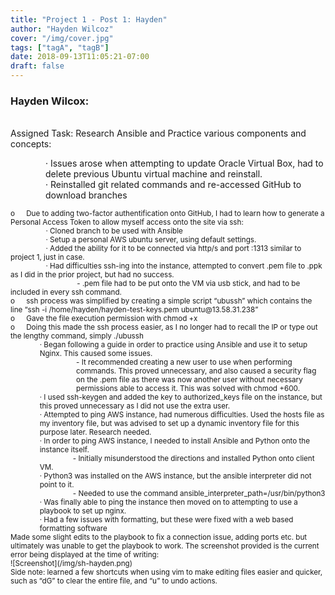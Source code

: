 ```yaml
---
title: "Project 1 - Post 1: Hayden"
author: "Hayden Wilcoz"
cover: "/img/cover.jpg"
tags: ["tagA", "tagB"]
date: 2018-09-13T11:05:21-07:00
draft: false
---
```

<html>
<body>
<h3>Hayden Wilcox:</h3><br>
Assigned Task: Research Ansible and Practice various components and concepts:<br>
	<p style="margin-left:4em"> ·  Issues arose when attempting to update Oracle Virtual Box, had to delete previous Ubuntu virtual machine and reinstall.<br>
							   ·  Reinstalled git related commands and re-accessed GitHub to download branches<br></p>
<small> o &emsp; Due to adding two-factor authentification onto GitHub, I had to learn how to generate a Personal Access Token to allow myself access onto the site via ssh: </small><br>
	<small>&emsp; &emsp; &emsp; &emsp;·   Cloned branch to be used with Ansible </small><br>
	<small>&emsp; &emsp; &emsp; &emsp;·   Setup a personal AWS ubuntu server, using default settings. </small><br>
	<small>&emsp; &emsp; &emsp; &emsp;·   Added the ability for it to be connected via http/s and port :1313 similar to project 1, just in case.</small><br>
	<small>&emsp; &emsp; &emsp; &emsp;·   Had difficulties ssh-ing into the instance, attempted to convert .pem file to .ppk as I did in the prior project, but had no success. <br> 
	   &emsp;&emsp; &emsp; &emsp;&emsp;&emsp; &emsp;&emsp; - .pem file had to be put onto the VM via usb stick, and had to be included in every ssh command.</small><br>
<small>o &emsp; ssh process was simplified by creating a simple script “ubussh” which contains the line “ssh -i /home/hayden/hayden-test-keys.pem ubuntu@13.58.31.238”<br>
	o &emsp; Gave the file execution permission with chmod +x<br>
	o &emsp; Doing this made the ssh process easier, as I no longer had to recall the IP or type out the lengthy command, simply ./ubussh<br> 
<div style="margin-left:4em">·   Began following a guide in order to practice using Ansible and use it to setup Nginx. This caused some issues. </div>
			<div style="margin-left:9em">	- It recommended creating a new user to use when performing commands. This proved unnecessary, and also caused a security flag on the .pem file as there was now another user without necessary permissions able to access it. This was solved with chmod +600. </div>
<div style="margin-left:4em">·   I used ssh-keygen and added the key to authorized_keys file on the instance, but this proved unnecessary as I did not use the extra user. <br>
	·   Attempted to ping AWS instance, had numerous difficulties. Used the hosts file as my inventory file, but was advised to set up a dynamic inventory file for this purpose later. Research needed. <br>
	·   In order to ping AWS instance, I needed to install Ansible and Python onto the instance itself. <br>
			&emsp;&emsp; &emsp;&emsp; - Initially misunderstood the directions and installed Python onto client VM. <br>
	·   Python3 was installed on the AWS instance, but the ansible interpreter did not point to it. <br>
		&emsp;&emsp; &emsp;&emsp; - Needed to use the command ansible_interpreter_path=/usr/bin/python3 <br>
	·   Was finally able to ping the instance then moved on to attempting to use a playbook to set up nginx. <br>
	·   Had a few issues with formatting, but these were fixed with a web based formatting software<small> <br> </div> </small>
Made some slight edits to the playbook to fix a connection issue, adding ports etc. but ultimately was unable to get the playbook to work. The screenshot provided is the current error being displayed at the time of writing:<br>
	![Screenshot](/img/sh-hayden.png) <br>
Side note: learned a few shortcuts when using vim to make editing files easier and quicker, such as “dG” to clear the entire file, and “u” to undo actions.
</body>
</html>